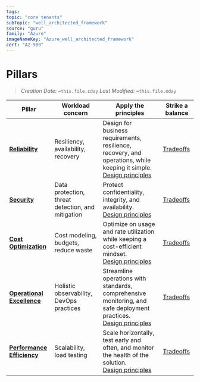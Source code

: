 ```yaml
---
tags:
topic: "core tenants"
subTopic: "well_architected_framework"
source: "guru"
family: "Azure"
imageNameKey: "Azure_well_architected_framework"
cert: "AZ-900"
---
```

# Pillars
> *Creation Date:* `=this.file.cday`
> *Last Modified:* `=this.file.mday`

|Pillar|Workload concern|Apply the principles|Strike a balance|
|---|---|---|---|
|[**Reliability**](https://learn.microsoft.com/en-us/azure/well-architected/reliability/)|Resiliency, availability, recovery|Design for business requirements, resilience, recovery, and operations, while keeping it simple.  <br>[Design principles](https://learn.microsoft.com/en-us/azure/well-architected/reliability/principles)|[Tradeoffs](https://learn.microsoft.com/en-us/azure/well-architected/reliability/tradeoffs)|
|[**Security**](https://learn.microsoft.com/en-us/azure/well-architected/security/)|Data protection, threat detection, and mitigation|Protect confidentiality, integrity, and availability.  <br>[Design principles](https://learn.microsoft.com/en-us/azure/well-architected/security/principles)|[Tradeoffs](https://learn.microsoft.com/en-us/azure/well-architected/security/tradeoffs)|
|[**Cost Optimization**](https://learn.microsoft.com/en-us/azure/well-architected/cost-optimization/)|Cost modeling, budgets, reduce waste|Optimize on usage and rate utilization while keeping a cost-efficient mindset.  <br>[Design principles](https://learn.microsoft.com/en-us/azure/well-architected/cost-optimization/principles)|[Tradeoffs](https://learn.microsoft.com/en-us/azure/well-architected/cost-optimization/tradeoffs)|
|[**Operational Excellence**](https://learn.microsoft.com/en-us/azure/well-architected/operational-excellence/)|Holistic observability, DevOps practices|Streamline operations with standards, comprehensive monitoring, and safe deployment practices.  <br>[Design principles](https://learn.microsoft.com/en-us/azure/well-architected/operational-excellence/principles)|[Tradeoffs](https://learn.microsoft.com/en-us/azure/well-architected/operational-excellence/tradeoffs)|
|[**Performance Efficiency**](https://learn.microsoft.com/en-us/azure/well-architected/performance-efficiency/)|Scalability, load testing|Scale horizontally, test early and often, and monitor the health of the solution.  <br>[Design principles](https://learn.microsoft.com/en-us/azure/well-architected/performance-efficiency/principles)|[Tradeoffs](https://learn.microsoft.com/en-us/azure/well-architected/performance-efficiency/tradeoffs)|